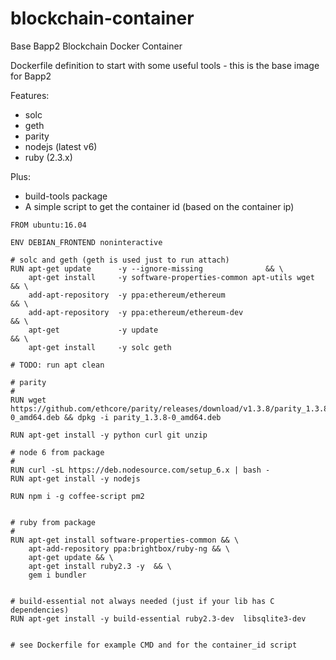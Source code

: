 # blockchain-container
Base Bapp2 Blockchain Docker Container


Dockerfile definition to start with some useful tools - this is the base image for Bapp2

Features:

- solc
- geth 
- parity
- nodejs (latest v6)
- ruby (2.3.x)

Plus:

- build-tools package
- A simple script to get the container id (based on the container ip)




```
FROM ubuntu:16.04

ENV DEBIAN_FRONTEND noninteractive

# solc and geth (geth is used just to run attach)
RUN apt-get update      -y --ignore-missing              && \
    apt-get install     -y software-properties-common apt-utils wget  && \
    add-apt-repository  -y ppa:ethereum/ethereum                      && \
    add-apt-repository  -y ppa:ethereum/ethereum-dev                  && \
    apt-get             -y update                                     && \
    apt-get install     -y solc geth

# TODO: run apt clean

# parity
#
RUN wget https://github.com/ethcore/parity/releases/download/v1.3.8/parity_1.3.8-0_amd64.deb && dpkg -i parity_1.3.8-0_amd64.deb

RUN apt-get install -y python curl git unzip

# node 6 from package
#
RUN curl -sL https://deb.nodesource.com/setup_6.x | bash -
RUN apt-get install -y nodejs

RUN npm i -g coffee-script pm2


# ruby from package
#
RUN apt-get install software-properties-common && \
    apt-add-repository ppa:brightbox/ruby-ng && \
    apt-get update && \
    apt-get install ruby2.3 -y  && \
    gem i bundler


# build-essential not always needed (just if your lib has C dependencies)
RUN apt-get install -y build-essential ruby2.3-dev  libsqlite3-dev


# see Dockerfile for example CMD and for the container_id script
```

